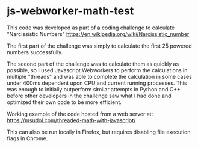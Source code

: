 # js-webworker-math-test

This code was developed as part of a coding challenge to calculate "Narcissistic Numbers" https://en.wikipedia.org/wiki/Narcissistic_number

The first part of the challenge was simply to calculate the first 25 powered numbers successfully. 

The second part of the challenge was to calculate them as quickly as possible, so I used Javascript Webworkers to perform the calculations 
in multiple "threads" and was able to complete the calculation in some cases under 400ms dependent upon CPU and current running processes. 
This was enough to initially outperform similar attempts in Python and C++ before other developers in the challenge saw what I had done and 
optimized their own code to be more efficient.

Working example of the code hosted from a web server at: https://msudol.com/threaded-math-with-javascript/

This can also be run locally in Firefox, but requires disabling file execution flags in Chrome.
